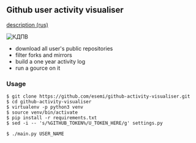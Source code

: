 Github user activity visualiser 
---
[description (rus)](https://habrahabr.ru/company/semrush/blog/345818/)

![КДПВ](https://habrastorage.org/webt/jq/os/wn/jqoswnphohklp8eswtsejbgtxty.gif)

- download all user's public repositories
- filter forks and mirrors
- build a one year activity log
- run a gource on it


### Usage

```
$ git clone https://github.com/esemi/github-activity-visualiser.git
$ cd github-activity-visualiser
$ virtualenv -p python3 venv
$ source venv/bin/activate
$ pip install -r requirements.txt
$ sed -i -- 's/%GITHUB_TOKEN%/U_TOKEN_HERE/g' settings.py

$ ./main.py USER_NAME
```
